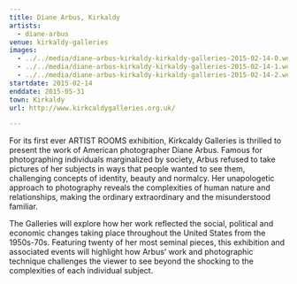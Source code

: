 ```yaml
---
title: Diane Arbus, Kirkaldy
artists:
  - diane-arbus
venue: kirkaldy-galleries
images:
  - ../../media/diane-arbus-kirkaldy-kirkaldy-galleries-2015-02-14-0.webp
  - ../../media/diane-arbus-kirkaldy-kirkaldy-galleries-2015-02-14-1.webp
  - ../../media/diane-arbus-kirkaldy-kirkaldy-galleries-2015-02-14-2.webp
startdate: 2015-02-14
enddate: 2015-05-31
town: Kirkaldy
url: http://www.kirkcaldygalleries.org.uk/

---
```


For its first ever ARTIST ROOMS exhibition, Kirkcaldy Galleries is thrilled to present the work of American photographer Diane Arbus. Famous for photographing individuals marginalized by society, Arbus refused to take pictures of her subjects in ways that people wanted to see them, challenging concepts of identity, beauty and normalcy. Her unapologetic approach to photography reveals the complexities of human nature and relationships, making the ordinary extraordinary and the misunderstood familiar.

The Galleries will explore how her work reflected the social, political and economic changes taking place throughout the United States from the 1950s-70s. Featuring twenty of her most seminal pieces, this exhibition and associated events will highlight how Arbus’ work and photographic technique challenges the viewer to see beyond the shocking to the complexities of each individual subject.